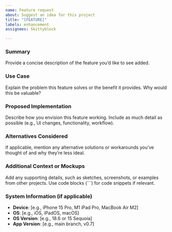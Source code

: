 ```yaml
---
name: Feature request
about: Suggest an idea for this project
title: "[FEATURE]"
labels: enhancement
assignees: Skittyblock

---
```


### Summary

Provide a concise description of the feature you’d like to see added.

### Use Case

Explain the problem this feature solves or the benefit it provides. Why would this be valuable?

### Proposed Implementation

Describe how you envision this feature working. Include as much detail as possible (e.g., UI changes, functionality,
workflow).

### Alternatives Considered

If applicable, mention any alternative solutions or workarounds you’ve thought of and why they’re less ideal.

### Additional Context or Mockups

Add any supporting details, such as sketches, screenshots, or examples from other projects. Use code blocks (```) for
code snippets if relevant.

### System Information (if applicable)

- **Device**: [e.g., iPhone 15 Pro, M1 iPad Pro, MacBook Air M2]
- **OS**: [e.g., iOS, iPadOS, macOS]
- **OS Version**: [e.g., 18.6 or 15 Sequoia]
- **App Version**: [e.g., main branch, v0.7]
